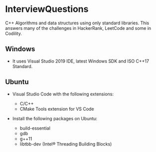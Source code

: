 # InterviewQuestions
C++ Algorithms and data structures using only standard libraries. This answers many of the challenges in HackerRank, LeetCode and some in Codility.

## Windows
* It uses Visual Studio 2019 IDE, latest Windows SDK and ISO C++17 Standard.

## Ubuntu
* Visual Studio Code with the following extensions:
  - C/C++
  - CMake Tools extension for VS Code

* Install the following packages on Ubuntu:
  - build-essential
  - gdb
  - g++11
  - libtbb-dev (Intel® Threading Building Blocks)
